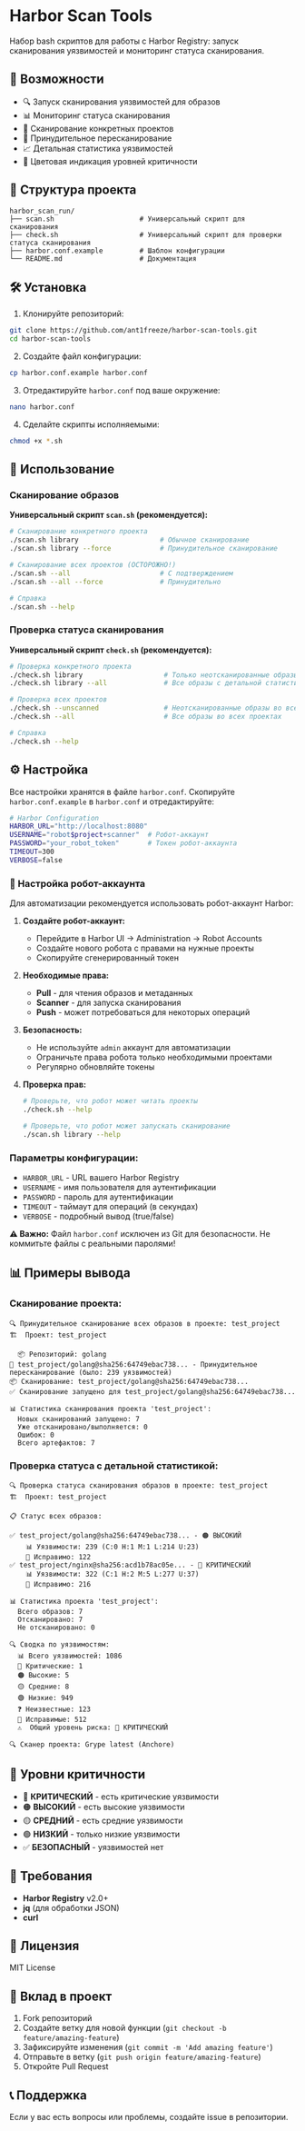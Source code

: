# Harbor Scan Tools

Набор bash скриптов для работы с Harbor Registry: запуск сканирования уязвимостей и мониторинг статуса сканирования.

## 🚀 Возможности

- 🔍 Запуск сканирования уязвимостей для образов
- 📊 Мониторинг статуса сканирования
- 🎯 Сканирование конкретных проектов
- 🔄 Принудительное пересканирование
- 📈 Детальная статистика уязвимостей
- 🎨 Цветовая индикация уровней критичности

## 📁 Структура проекта

```
harbor_scan_run/
├── scan.sh                     # Универсальный скрипт для сканирования
├── check.sh                    # Универсальный скрипт для проверки статуса сканирования
├── harbor.conf.example         # Шаблон конфигурации
└── README.md                   # Документация
```

## 🛠️ Установка

1. Клонируйте репозиторий:
```bash
git clone https://github.com/ant1freeze/harbor-scan-tools.git
cd harbor-scan-tools
```

2. Создайте файл конфигурации:
```bash
cp harbor.conf.example harbor.conf
```

3. Отредактируйте `harbor.conf` под ваше окружение:
```bash
nano harbor.conf
```

4. Сделайте скрипты исполняемыми:
```bash
chmod +x *.sh
```

## 📖 Использование

### Сканирование образов

**Универсальный скрипт `scan.sh` (рекомендуется):**

```bash
# Сканирование конкретного проекта
./scan.sh library                    # Обычное сканирование
./scan.sh library --force            # Принудительное сканирование

# Сканирование всех проектов (ОСТОРОЖНО!)
./scan.sh --all                      # С подтверждением
./scan.sh --all --force              # Принудительно

# Справка
./scan.sh --help
```


### Проверка статуса сканирования

**Универсальный скрипт `check.sh` (рекомендуется):**

```bash
# Проверка конкретного проекта
./check.sh library                    # Только неотсканированные образы
./check.sh library --all              # Все образы с детальной статистикой

# Проверка всех проектов
./check.sh --unscanned                # Неотсканированные образы во всех проектах
./check.sh --all                      # Все образы во всех проектах

# Справка
./check.sh --help
```

## ⚙️ Настройка

Все настройки хранятся в файле `harbor.conf`. Скопируйте `harbor.conf.example` в `harbor.conf` и отредактируйте:

```bash
# Harbor Configuration
HARBOR_URL="http://localhost:8080"
USERNAME="robot$project+scanner"  # Робот-аккаунт
PASSWORD="your_robot_token"       # Токен робот-аккаунта
TIMEOUT=300
VERBOSE=false
```

### 🤖 Настройка робот-аккаунта

Для автоматизации рекомендуется использовать робот-аккаунт Harbor:

1. **Создайте робот-аккаунт:**
   - Перейдите в Harbor UI → Administration → Robot Accounts
   - Создайте нового робота с правами на нужные проекты
   - Скопируйте сгенерированный токен

2. **Необходимые права:**
   - **Pull** - для чтения образов и метаданных
   - **Scanner** - для запуска сканирования
   - **Push** - может потребоваться для некоторых операций

3. **Безопасность:**
   - Не используйте `admin` аккаунт для автоматизации
   - Ограничьте права робота только необходимыми проектами
   - Регулярно обновляйте токены

4. **Проверка прав:**
   ```bash
   # Проверьте, что робот может читать проекты
   ./check.sh --help
   
   # Проверьте, что робот может запускать сканирование
   ./scan.sh library --help
   ```

### Параметры конфигурации:

- `HARBOR_URL` - URL вашего Harbor Registry
- `USERNAME` - имя пользователя для аутентификации
- `PASSWORD` - пароль для аутентификации
- `TIMEOUT` - таймаут для операций (в секундах)
- `VERBOSE` - подробный вывод (true/false)

**⚠️ Важно:** Файл `harbor.conf` исключен из Git для безопасности. Не коммитьте файлы с реальными паролями!

## 📊 Примеры вывода

### Сканирование проекта:
```
🔍 Принудительное сканирование всех образов в проекте: test_project
🏗️  Проект: test_project

  📦 Репозиторий: golang
🔄 test_project/golang@sha256:64749ebac738... - Принудительное пересканирование (было: 239 уязвимостей)
📦 Сканирование: test_project/golang@sha256:64749ebac738...
✅ Сканирование запущено для test_project/golang@sha256:64749ebac738...

📊 Статистика сканирования проекта 'test_project':
  Новых сканирований запущено: 7
  Уже отсканировано/выполняется: 0
  Ошибок: 0
  Всего артефактов: 7
```

### Проверка статуса с детальной статистикой:
```
🔍 Проверка статуса сканирования образов в проекте: test_project
🏗️  Проект: test_project

📋 Статус всех образов:

✅ test_project/golang@sha256:64749ebac738... - 🟠 ВЫСОКИЙ
    📊 Уязвимости: 239 (C:0 H:1 M:1 L:214 U:23)
    🔧 Исправимо: 122
✅ test_project/nginx@sha256:acd1b78ac05e... - 🔴 КРИТИЧЕСКИЙ
    📊 Уязвимости: 322 (C:1 H:2 M:5 L:277 U:37)
    🔧 Исправимо: 216

📊 Статистика проекта 'test_project':
  Всего образов: 7
  Отсканировано: 7
  Не отсканировано: 0

🔍 Сводка по уязвимостям:
  📊 Всего уязвимостей: 1086
  🔴 Критические: 1
  🟠 Высокие: 5
  🟡 Средние: 8
  🟢 Низкие: 949
  ❓ Неизвестные: 123
  🔧 Исправимые: 512
  ⚠️  Общий уровень риска: 🔴 КРИТИЧЕСКИЙ

🔍 Сканер проекта: Grype latest (Anchore)
```

## 🎨 Уровни критичности

- 🔴 **КРИТИЧЕСКИЙ** - есть критические уязвимости
- 🟠 **ВЫСОКИЙ** - есть высокие уязвимости
- 🟡 **СРЕДНИЙ** - есть средние уязвимости
- 🟢 **НИЗКИЙ** - только низкие уязвимости
- ✅ **БЕЗОПАСНЫЙ** - уязвимостей нет

## 🔧 Требования

- **Harbor Registry** v2.0+
- **jq** (для обработки JSON)
- **curl**

## 📝 Лицензия

MIT License

## 🤝 Вклад в проект

1. Fork репозиторий
2. Создайте ветку для новой функции (`git checkout -b feature/amazing-feature`)
3. Зафиксируйте изменения (`git commit -m 'Add amazing feature'`)
4. Отправьте в ветку (`git push origin feature/amazing-feature`)
5. Откройте Pull Request

## 📞 Поддержка

Если у вас есть вопросы или проблемы, создайте issue в репозитории.